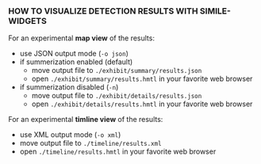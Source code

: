### HOW TO VISUALIZE DETECTION RESULTS WITH SIMILE-WIDGETS


For an experimental **map view** of the results:

* use JSON output mode (`-o json`)
* if summerization enabled (default)
  * move output file to `./exhibit/summary/results.json`
  * open `./exhibit/summary/results.hmtl` in your favorite web browser
* if summerization disabled (`-n`)
  * move output file to `./exhibit/details/results.json`
  * open `./exhibit/details/results.hmtl` in your favorite web browser


For an experimental **timline view** of the results:

* use XML output mode (`-o xml`)
* move output file to `./timeline/results.xml`
* open `./timeline/results.hmtl` in your favorite web browser
